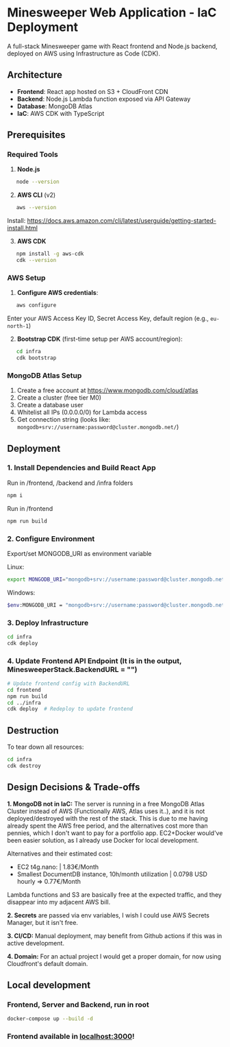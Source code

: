 # Minesweeper Web Application - IaC Deployment

A full-stack Minesweeper game with React frontend and Node.js backend, deployed on AWS using Infrastructure as Code (CDK).

## Architecture

- **Frontend**: React app hosted on S3 + CloudFront CDN
- **Backend**: Node.js Lambda function exposed via API Gateway
- **Database**: MongoDB Atlas
- **IaC**: AWS CDK with TypeScript

## Prerequisites

### Required Tools
1. **Node.js**
```bash
   node --version
```

2. **AWS CLI** (v2)
```bash
   aws --version
```
   Install: https://docs.aws.amazon.com/cli/latest/userguide/getting-started-install.html

3. **AWS CDK**
```bash
   npm install -g aws-cdk
   cdk --version
```

### AWS Setup
1. **Configure AWS credentials**:
```bash
   aws configure
```
   Enter your AWS Access Key ID, Secret Access Key, default region (e.g., `eu-north-1`)

2. **Bootstrap CDK** (first-time setup per AWS account/region):
```bash
   cd infra
   cdk bootstrap
```

### MongoDB Atlas Setup
1. Create a free account at https://www.mongodb.com/cloud/atlas
2. Create a cluster (free tier M0)
3. Create a database user
4. Whitelist all IPs (0.0.0.0/0) for Lambda access
5. Get connection string (looks like: `mongodb+srv://username:password@cluster.mongodb.net/`)


## Deployment

### 1. Install Dependencies and Build React App
Run in /frontend, /backend and /infra folders
```bash
npm i
```

Run in /frontend
```bash
npm run build
```

### 2. Configure Environment
Export/set MONGODB_URI as environment variable

Linux:
```bash
export MONGODB_URI="mongodb+srv://username:password@cluster.mongodb.net/minesweeper?retryWrites=true&w=majority"
```
Windows:
```bash
$env:MONGODB_URI = "mongodb+srv://username:password@cluster.mongodb.net/minesweeper?retryWrites=true&w=majority"
```

### 3. Deploy Infrastructure
```bash
cd infra
cdk deploy
```

### 4. Update Frontend API Endpoint (It is in the output, MinesweeperStack.BackendURL = "")

```bash
# Update frontend config with BackendURL
cd frontend
npm run build
cd ../infra
cdk deploy  # Redeploy to update frontend
```

## Destruction

To tear down all resources:
```bash
cd infra
cdk destroy
```

## Design Decisions & Trade-offs

**1. MongoDB not in IaC:** The server is running in a free MongoDB Atlas Cluster instead of AWS (Functionally AWS, Atlas uses it..), and it is not deployed/destroyed with the rest of the stack. This is due to me having already spent the AWS free period, and the alternatives cost more than pennies, which I don't want to pay for a portfolio app. EC2+Docker would've been easier solution, as I already use Docker for local development.

Alternatives and their estimated cost:
- EC2 t4g.nano: | 1.83€/Month
- Smallest DocumentDB instance, 10h/month utilization | 0.0798 USD hourly => 0.77€/Month

Lambda functions and S3 are basically free at the expected traffic, and they disappear into my adjacent AWS bill. 

**2. Secrets** are passed via env variables, I wish I could use AWS Secrets Manager, but it isn't free.

**3. CI/CD:** Manual deployment, may benefit from Github actions if this was in active development.

**4. Domain:** For an actual project I would get a proper domain, for now using Cloudfront's default domain.


## Local development

### Frontend, Server and Backend, run in root
```bash
docker-compose up --build -d
```

### Frontend available in [localhost:3000](http://localhost:3000)!
